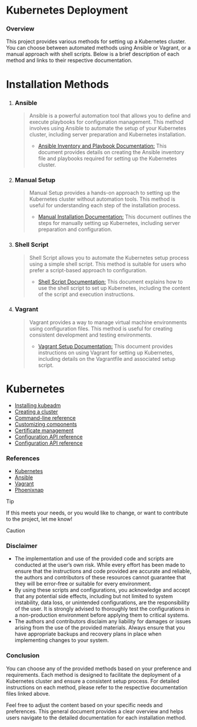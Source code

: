 # Kubernetes Deployment
### Overview
This project provides various methods for setting up a Kubernetes cluster. You can choose between automated methods using Ansible or Vagrant, or a manual approach with shell scripts. Below is a brief description of each method and links to their respective documentation.

# Installation Methods
1. ### Ansible
   > Ansible is a powerful automation tool that allows you to define and execute playbooks for configuration management. This method involves using Ansible to automate the setup of your Kubernetes cluster, including server preparation and Kubernetes installation. 
   > - [Ansible Inventory and Playbook Documentation:](https://github.com/vahidaghazadeh/kubernetes-deployment/tree/main/ansible) This document provides details on creating the Ansible inventory file and playbooks required for setting up the Kubernetes cluster.
2. ### Manual Setup
   > Manual Setup provides a hands-on approach to setting up the Kubernetes cluster without automation tools. This method is useful for understanding each step of the installation process.
   > - [Manual Installation Documentation:](https://github.com/vahidaghazadeh/kubernetes-deployment/tree/main/manual) This document outlines the steps for manually setting up Kubernetes, including server preparation and configuration.
3. ### Shell Script
   > Shell Script allows you to automate the Kubernetes setup process using a simple shell script. This method is suitable for users who prefer a script-based approach to configuration. 
   > - [Shell Script Documentation:](https://github.com/vahidaghazadeh/kubernetes-deployment/tree/main/shell-script) This document explains how to use the shell script to set up Kubernetes, including the content of the script and execution instructions.
4. ### Vagrant
   > Vagrant provides a way to manage virtual machine environments using configuration files. This method is useful for creating consistent development and testing environments. 
   > - [Vagrant Setup Documentation:](https://github.com/vahidaghazadeh/kubernetes-deployment/tree/main/vargant) This document provides instructions on using Vagrant for setting up Kubernetes, including details on the Vagrantfile and associated setup script.

# Kubernetes
- [Installing kubeadm](https://kubernetes.io/docs/setup/production-environment/tools/kubeadm/install-kubeadm/)
- [Creating a cluster](https://kubernetes.io/docs/setup/production-environment/tools/kubeadm/create-cluster-kubeadm/)
- [Command-line reference](https://kubernetes.io/docs/reference/setup-tools/kubeadm/kubeadm/)
- [Customizing components](https://kubernetes.io/docs/setup/production-environment/tools/kubeadm/control-plane-flags/)
- [Certificate management](https://kubernetes.io/docs/tasks/administer-cluster/kubeadm/kubeadm-certs/)
- [Configuration API reference](https://kubernetes.io/docs/reference/config-api/)
- [Configuration API reference](https://godoc.org/k8s.io/kubernetes/cmd/kubeadm/app/apis/kubeadm)

### References
- [Kubernetes](https://kubernetes.io)
- [Ansible](https://www.ansible.com)
- [Vagrant](https://www.vagrantup.com)
- [Phoenixnap](https://phoenixnap.com)


> [!TIP]
> If this meets your needs, or you would like to change, or want to contribute to the project, let me know!


> [!CAUTION]
> ### Disclaimer
> - The implementation and use of the provided code and scripts are conducted at the user’s own risk. While every effort has been made to ensure that the instructions and code provided are accurate and reliable, the authors and contributors of these resources cannot guarantee that they will be error-free or suitable for every environment.
> - By using these scripts and configurations, you acknowledge and accept that any potential side effects, including but not limited to system instability, data loss, or unintended configurations, are the responsibility of the user. It is strongly advised to thoroughly test the configurations in a non-production environment before applying them to critical systems.
> - The authors and contributors disclaim any liability for damages or issues arising from the use of the provided materials. Always ensure that you have appropriate backups and recovery plans in place when implementing changes to your system.

### Conclusion
You can choose any of the provided methods based on your preference and requirements. Each method is designed to facilitate the deployment of a Kubernetes cluster and ensure a consistent setup process. For detailed instructions on each method, please refer to the respective documentation files linked above.

Feel free to adjust the content based on your specific needs and preferences. This general document provides a clear overview and helps users navigate to the detailed documentation for each installation method.
